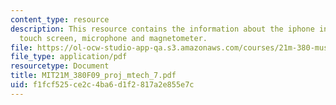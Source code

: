 ```yaml
---
content_type: resource
description: This resource contains the information about the iphone instrument interface,
  touch screen, microphone and magnetometer.
file: https://ol-ocw-studio-app-qa.s3.amazonaws.com/courses/21m-380-music-and-technology-contemporary-history-and-aesthetics-fall-2009/f1fcf525ce2c4ba6d1f2817a2e855e7c_MIT21M_380F09_proj_mtech_7.pdf
file_type: application/pdf
resourcetype: Document
title: MIT21M_380F09_proj_mtech_7.pdf
uid: f1fcf525-ce2c-4ba6-d1f2-817a2e855e7c
---
```

